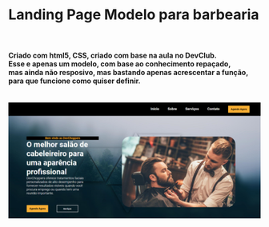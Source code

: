 <h1>Landing Page Modelo para barbearia</h1>
<br><h4>
Criado com html5, CSS, criado com base na aula no DevClub.
<br>
Esse e apenas um modelo, com base ao conhecimento repaçado,
<br> mas ainda não resposivo, mas bastando apenas acrescentar a função, para que funcione como quiser definir.
<br></h4>
<br>
<img src="./screencapture.png"/>